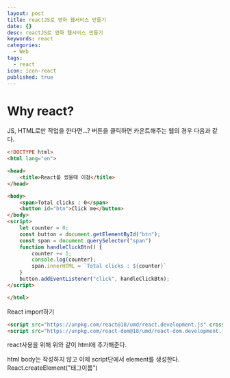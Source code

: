 ```yaml
---
layout: post
title: reactJS로 영화 웹서비스 만들기
date: {}
desc: reactJS로 영화 웹서비스 만들기
keywords: react
categories:
  - Web
tags:
  - react
icon: icon-react
published: true
---
```

# Why react?
JS, HTML로만 작업을 한다면...?
버튼을 클릭하면 카운트해주는 웹의 경우 다음과 같다.
```html
<!DOCTYPE html>
<html lang="en">

<head>
    <title>React를 썼을때 이점</title>
</head>

<body>
    <span>Total clicks : 0</span>
    <button id="btn">Click me</button>
</body>
<script>
    let counter = 0;
    const button = document.getElementById("btn");
    const span = document.querySelector("span")
    function handleClickBtn() {
        counter += 1;
        console.log(counter);
        span.innerHTML = `Total clicks : ${counter}`
    }
    button.addEventListener("click", handleClickBtn);
</script>

</html>
```

React import하기

```html
<script src="https://unpkg.com/react@18/umd/react.development.js" crossorigin></script>
<script src="https://unpkg.com/react-dom@18/umd/react-dom.development.js" crossorigin></script>
```

react사용을 위해 위와 같이  html에 추가해준다.

html body는 작성하지 않고 이제 script단에서 element를 생성한다. React.createElement("태그이름")

